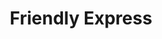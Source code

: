 ---
title: "Friendly Express"
url: /brunswick/friendly-express-blythe-island-highway/
shop: Lebensmittel
---